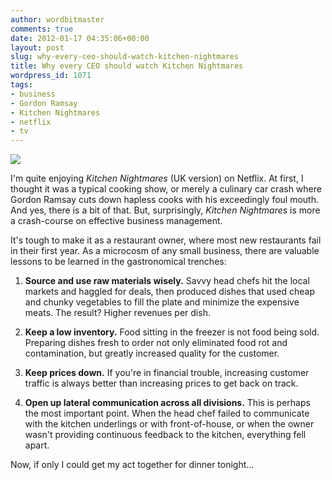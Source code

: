 ```yaml
---
author: wordbitmaster
comments: true
date: 2012-01-17 04:35:06+00:00
layout: post
slug: why-every-ceo-should-watch-kitchen-nightmares
title: Why every CEO should watch Kitchen Nightmares
wordpress_id: 1071
tags:
- business
- Gordon Ramsay
- Kitchen Nightmares
- netflix
- tv
---
```


![](http://media.tumblr.com/tumblr_lxrju1Kwc61qfn08u.jpg)




I'm quite enjoying _Kitchen Nightmares_ (UK version) on Netflix. At first, I thought it was a typical cooking show, or merely a culinary car crash where Gordon Ramsay cuts down hapless cooks with his exceedingly foul mouth. And yes, there is a bit of that. But, surprisingly, _Kitchen Nightmares_ is more a crash-course on effective business management.




It's tough to make it as a restaurant owner, where most new restaurants fail in their first year. As a microcosm of any small business, there are valuable lessons to be learned in the gastronomical trenches:




  1. **Source and use raw materials wisely.** Savvy head chefs hit the local markets and haggled for deals, then produced dishes that used cheap and chunky vegetables to fill the plate and minimize the expensive meats. The result? Higher revenues per dish.


  2. **Keep a low inventory.** Food sitting in the freezer is not food being sold. Preparing dishes fresh to order not only eliminated food rot and contamination, but greatly increased quality for the customer.


  3. **Keep prices down.** If you're in financial trouble, increasing customer traffic is always better than increasing prices to get back on track.


  4. **Open up lateral communication across all divisions.** This is perhaps the most important point. When the head chef failed to communicate with the kitchen underlings or with front-of-house, or when the owner wasn't providing continuous feedback to the kitchen, everything fell apart.



Now, if only I could get my act together for dinner tonight…

